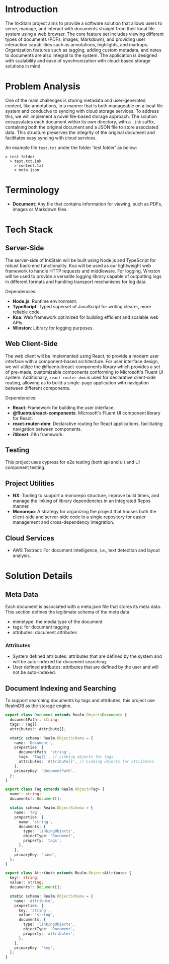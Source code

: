 # Introduction

The InkStain project aims to provide a software solution that allows users to serve, manage, and interact with documents straight from their local file system using a web browser. The core feature set includes viewing different types of documents (PDFs, images, Markdown), and providing user interaction capabilities such as annotations, highlights, and markups. Organization features such as tagging, adding custom metadata, and notes to documents are also integral to the system. The application is designed with scalability and ease of synchronization with cloud-based storage solutions in mind.

# Problem Analysis

One of the main challenges is storing metadata and user-generated content, like annotations, in a manner that is both manageable on a local file system and conducive to syncing with cloud storage services. To address this, we will implement a novel file-based storage approach. The solution encapsulates each document within its own directory, with a `.ink` suffix, containing both the original document and a JSON file to store associated data. This structure preserves the integrity of the original document and facilitates easy syncing with cloud services.

An example file `test.txt` under the folder 'test folder' as below:

```
> test folder
  > test.txt.ink
    > content.txt
    > meta.json
```

# Terminology

- **Document**: Any file that contains information for viewing, such as PDFs, images or Markdown files.

# Tech Stack

## Server-Side

The server-side of InkStain will be built using Node.js and TypeScript for robust back-end functionality. Koa will be used as our lightweight web framework to handle HTTP requests and middleware. For logging, Winston will be used to provide a versatile logging library capable of outputting logs in different formats and handling transport mechanisms for log data.

Dependencies:

- **Node.js**: Runtime environment.
- **TypeScript**: Typed superset of JavaScript for writing clearer, more reliable code.
- **Koa**: Web framework optimized for building efficient and scalable web APIs.
- **Winston**: Library for logging purposes.

## Web Client-Side

The web client will be implemented using React, to provide a modern user interface with a component-based architecture. For user interface design, we will utilize the @fluentui/react-components library which provides a set of pre-made, customizable components conforming to Microsoft's Fluent UI system. Additionally, `react-router-dom` is used for declarative client-side routing, allowing us to build a single-page application with navigation between different components.

Dependencies:

- **React**: Framework for building the user interface.
- **@fluentui/react-components**: Microsoft's Fluent UI component library for React.
- **react-router-dom**: Declarative routing for React applications, facilitating navigation between components.
- **i18next**: i18n framework.

## Testing

This project uses cypress for e2e testing (both api and ui) and UI component testing.

## Project Utilities

- **NX**: Tooling to support a monorepo structure, improve build times, and manage the linking of library dependencies in an Integrated Repos manner.
- **Monorepo**: A strategy for organizing the project that houses both the client-side and server-side code in a single repository for easier management and cross-dependency integration.

## Cloud Services

- AWS Textract: For document intelligence, i.e., text detection and layout analysis.

# Solution Details

## Meta Data

Each document is associated with a meta.json file that stores its meta data. This section defines the legitimate schema of the meta data.

- mimetype: the media type of the document
- tags: for document tagging
- attributes: document attributes

### Attributes

- System defined attributes: attributes that are defined by the system and will be auto-indexed for document searching.
- User defined attributes: attributes that are defined by the user and will not be auto-indexed.

## Document Indexing and Searching

To support searching documents by tags and attributes, this project use RealmDB as the storage engine.

```ts
export class Document extends Realm.Object<Document> {
  documentPath!: string;
  tags!: Tag[];
  attributes!: Attribute[];

  static schema: Realm.ObjectSchema = {
    name: 'Document',
    properties: {
      documentPath: 'string',
      tags: 'Tag[]', // Linking objects for tags
      attributes: 'Attribute[]', // Linking objects for attributes
    },
    primaryKey: 'documentPath',
  };
}

export class Tag extends Realm.Object<Tag> {
  name!: string;
  documents!: Document[];

  static schema: Realm.ObjectSchema = {
    name: 'Tag',
    properties: {
      name: 'string',
      documents: {
        type: 'linkingObjects',
        objectType: 'Document',
        property: 'tags',
      },
    },
    primaryKey: 'name',
  };
}

export class Attribute extends Realm.Object<Attribute> {
  key!: string;
  value!: string;
  documents!: Document[];

  static schema: Realm.ObjectSchema = {
    name: 'Attribute',
    properties: {
      key: 'string',
      value: 'string',
      documents: {
        type: 'linkingObjects',
        objectType: 'Document',
        property: 'attributes',
      },
    },
    primaryKey: 'key',
  };
}
```
